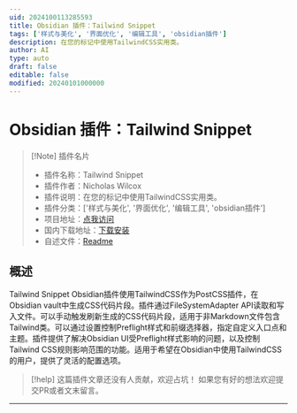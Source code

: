 ```yaml
---
uid: 2024100113285593
title: Obsidian 插件：Tailwind Snippet
tags: ['样式与美化', '界面优化', '编辑工具', 'obsidian插件']
description: 在您的标记中使用TailwindCSS实用类。
author: AI
type: auto
draft: false
editable: false
modified: 20240101000000
---
```


# Obsidian 插件：Tailwind Snippet

> [!Note] 插件名片
> - 插件名称：Tailwind Snippet
> - 插件作者：Nicholas Wilcox
> - 插件说明：在您的标记中使用TailwindCSS实用类。
> - 插件分类：['样式与美化', '界面优化', '编辑工具', 'obsidian插件']
> - 项目地址：[点我访问](https://github.com/nicholas-wilcox/tailwind-snippet-obsidian-plugin)
> - 国内下载地址：[下载安装](https://pkmer.cn/products/plugin/pluginMarket/?tailwind-snippet)
> - 自述文件：[Readme](https://ghproxy.net/https://raw.githubusercontent.com/nicholas-wilcox/tailwind-snippet-obsidian-plugin/main/README.md)



## 概述

Tailwind Snippet Obsidian插件使用TailwindCSS作为PostCSS插件，在Obsidian vault中生成CSS代码片段。插件通过FileSystemAdapter API读取和写入文件。可以手动触发刷新生成的CSS代码片段，适用于非Markdown文件包含Tailwind类。可以通过设置控制Preflight样式和前缀选择器，指定自定义入口点和主题。插件提供了解决Obsidian UI受Preflight样式影响的问题，以及控制Tailwind CSS规则影响范围的功能。适用于希望在Obsidian中使用TailwindCSS的用户，提供了灵活的配置选项。


> [!help] 
> 这篇插件文章还没有人贡献，欢迎占坑！
> 如果您有好的想法欢迎提交PR或者文末留言。
> 

---




